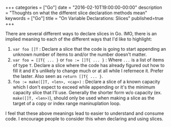 +++
categories = ["Go"]
date = "2016-02-10T19:00:00-00:00"
description = "Thoughts on what the different slice declaration methods mean"
keywords = ["Go"]
title = "On Variable Declarations: Slices"
published=true
+++

There are several different ways to declare slices in Go. 
IMO, there is an implied meaning to each of the different ways that I'd like to highlight:

1. `var foo []T` : Declare a slice that the code is going to start appending an unknown number of items to and/or the number doesn't matter.
1. `var foo = []T{ ... }` or `foo := []T{ ... }` : Where `...` is a list of items of type `T`. Declare a slice where the code has already figured out how to fill it and it's unlikely to change much or at all while I refernece it. Prefer the laster. Also seen as `return []T{ ... }`.
1. `foo := make([]T, <len>, <cap>)` : Declare a slice of a known capacity which I don't expect to exceed while appending or it's the minimum capacity slice that I'll use. Generally the shorter form w/o capacity (ex. `make([]T, <len>)`), should only be used when making a slice as the target of a copy or index range maninuplation loop.

I feel that these above meanings lead to easier to understand and consume code. I encourage people to consider this when declaring and using slices.